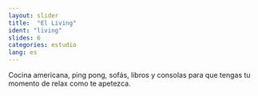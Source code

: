 ```yaml
---
layout: slider
title:  "El Living"
ident: "living"
slides: 6
categories: estudio
lang: es
---
```


Cocina americana, ping pong, sofás, libros y consolas para que tengas tu momento de relax como te apetezca.